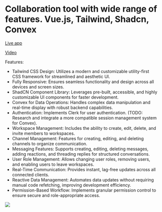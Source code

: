 # Collaboration tool with wide range of features. Vue.js, Tailwind, Shadcn, Convex

[Live app](https://chat-ksrob8dfe-htigrans-projects.vercel.app)

[Video](https://shorturl.at/Jd8GL)

Features:

- Tailwind CSS Design: Utilizes a modern and customizable utility-first CSS framework for streamlined and aesthetic UI.
- Fully Responsive: Ensures seamless functionality and design across all devices and screen sizes.
- ShadCN Component Library: Leverages pre-built, accessible, and highly customizable UI components for faster development.
- Convex for Data Operations: Handles complex data manipulation and real-time display with robust backend capabilities.
- Authentication: Implements Clerk for user authentication. (TODO: Research and integrate a more compatible session management system for Convex).
- Workspace Management: Includes the ability to create, edit, delete, and invite members to workspaces.
- Channel Management: Features for creating, editing, and deleting channels to organize communication.
- Messaging Features: Supports creating, editing, deleting messages, adding reactions, and threading replies for structured conversations.
- User Role Management: Allows changing user roles, removing users, and enabling users to leave workspaces.
- Real-Time Communication: Provides instant, lag-free updates across all connected clients.
- Reactive Data Management: Automates data updates without requiring manual code refetching, improving development efficiency.
- Permission-Based Workflow: Implements granular permission control to ensure secure and role-appropriate access.

<img src="/assets/images/1.jpg"/>
